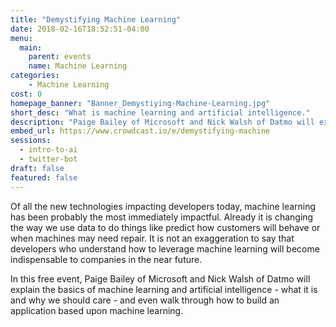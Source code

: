 ```yaml
---
title: "Demystifying Machine Learning"
date: 2018-02-16T18:52:51-04:00
menu:
  main:
    parent: events
    name: Machine Learning
categories:
    - Machine Learning
cost: 0
homepage_banner: "Banner_Demystiying-Machine-Learning.jpg"
short_desc: "What is machine learning and artificial intelligence."
description: "Paige Bailey of Microsoft and Nick Walsh of Datmo will explain the basics of machine learning and artificial intelligence."
embed_url: https://www.crowdcast.io/e/demystifying-machine
sessions:
  - intro-to-ai
  - twitter-bot
draft: false
featured: false
---
```


Of all the new technologies impacting developers today, machine learning has been probably the most immediately impactful. Already it is changing the way we use data to do things like predict how customers will behave or when machines may need repair. It is not an exaggeration to say that developers who understand how to leverage machine learning will become indispensable to companies in the near future.

In this free event, Paige Bailey of Microsoft and Nick Walsh of Datmo will explain the basics of machine learning and artificial intelligence - what it is and why we should care - and even walk through how to build an application based upon machine learning.